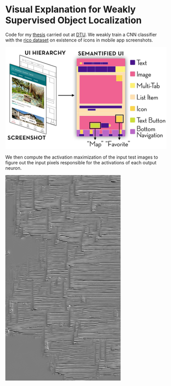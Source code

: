 # Visual Explanation for Weakly Supervised Object Localization

Code for my [thesis](https://findit.dtu.dk/en/catalog/2450517180) carried out at [DTU](http://www.dtu.dk).
We weakly train a CNN classifier with the [rico dataset](http://interactionmining.org/rico) on existence of icons in mobile app screenshots. 

![Rico dataset](/examples/rico.jpg)

We then compute the activation maximization of the input test images to figure out the input pixels responsible for the activations of each output neuron.


![Menu Activation](/examples/menu-activation.png)
